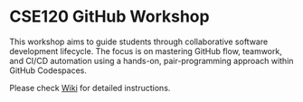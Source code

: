 # CSE120 GitHub Workshop
This workshop aims to guide students through collaborative software development lifecycle. The focus is on mastering GitHub flow, teamwork, and CI/CD automation using a hands-on, pair-programming approach within GitHub Codespaces.

Please check [Wiki](https://github.com/cse120-ucm/workshop/wiki) for detailed instructions.
